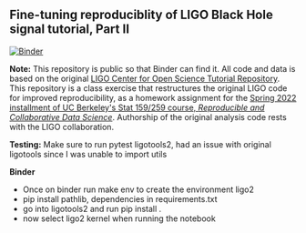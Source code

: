 ## Fine-tuning reproduciblity of LIGO Black Hole signal tutorial, Part II

[![Binder](https://mybinder.org/badge_logo.svg)](https://mybinder.org/v2/gh/UCB-stat-159-s22/hw06-isaacdsloan/HEAD)

**Note:** This repository is public so that Binder can find it. All code and data is based on the original [LIGO Center for Open Science Tutorial Repository](https://github.com/losc-tutorial/LOSC_Event_tutorial). This repository is a class exercise that restructures the original LIGO code for improved reproducibility, as a homework assignment for the [Spring 2022 installment of UC Berkeley's Stat 159/259 course, _Reproducible and Collaborative Data Science_](https://ucb-stat-159-s22.github.io). Authorship of the original analysis code rests with the LIGO collaboration.


**Testing:**
Make sure to run pytest ligotools2, had an issue with original ligotools since I was unable to import utils

**Binder**
* Once on binder run make env to create the environment ligo2
* pip install pathlib, dependencies in requirements.txt
* go into ligotools2 and run pip install .
* now select ligo2 kernel when running the notebook

